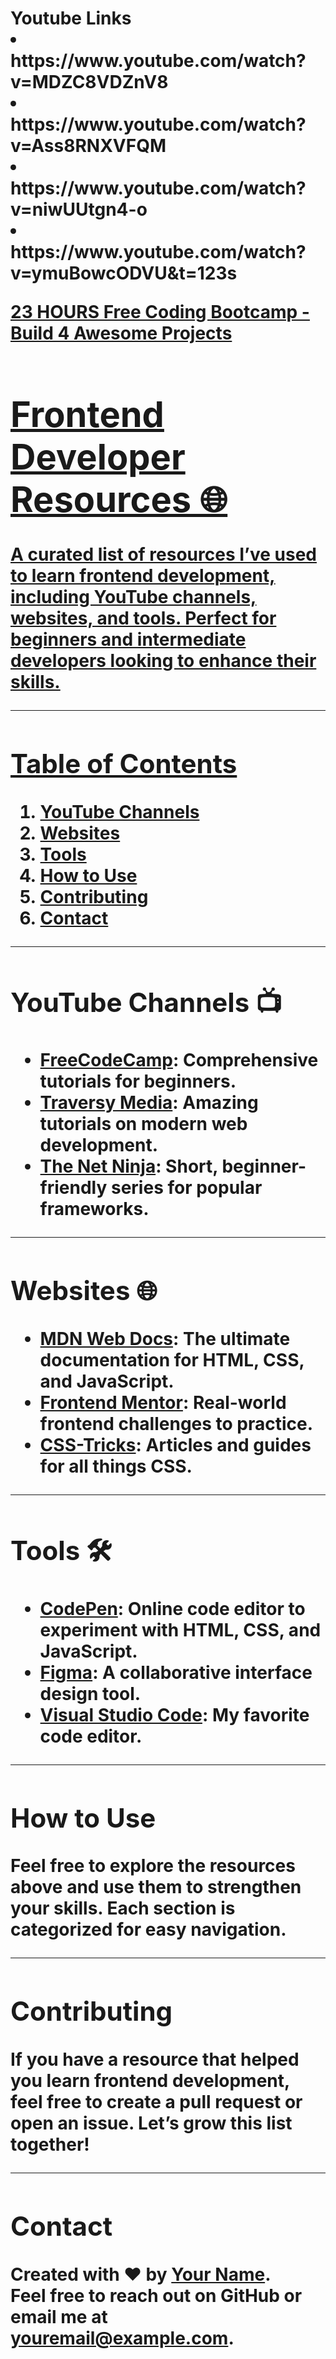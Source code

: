 <h1> Youtube Links
<li> https://www.youtube.com/watch?v=MDZC8VDZnV8

<li>https://www.youtube.com/watch?v=Ass8RNXVFQM

<li>   https://www.youtube.com/watch?v=niwUUtgn4-o

<li> https://www.youtube.com/watch?v=ymuBowcODVU&t=123s

<a href=" https://www.youtube.com/watch?v=MDZC8VDZnV8"> 23 HOURS Free Coding Bootcamp - Build 4 Awesome Projects


# Frontend Developer Resources 🌐

A curated list of resources I’ve used to learn frontend development, including YouTube channels, websites, and tools. Perfect for beginners and intermediate developers looking to enhance their skills.

---

## Table of Contents
1. [YouTube Channels](#youtube-channels)
2. [Websites](#websites)
3. [Tools](#tools)
4. [How to Use](#how-to-use)
5. [Contributing](#contributing)
6. [Contact](#contact)

---

## YouTube Channels 📺
- **[FreeCodeCamp](https://www.youtube.com/freecodecamp)**: Comprehensive tutorials for beginners.
- **[Traversy Media](https://www.youtube.com/user/TechGuyWeb)**: Amazing tutorials on modern web development.
- **[The Net Ninja](https://www.youtube.com/channel/UCW5YeuERMmlnqo4oq8vwUpg)**: Short, beginner-friendly series for popular frameworks.

---

## Websites 🌐
- **[MDN Web Docs](https://developer.mozilla.org/en-US/)**: The ultimate documentation for HTML, CSS, and JavaScript.
- **[Frontend Mentor](https://www.frontendmentor.io/)**: Real-world frontend challenges to practice.
- **[CSS-Tricks](https://css-tricks.com/)**: Articles and guides for all things CSS.

---

## Tools 🛠️
- **[CodePen](https://codepen.io/)**: Online code editor to experiment with HTML, CSS, and JavaScript.
- **[Figma](https://www.figma.com/)**: A collaborative interface design tool.
- **[Visual Studio Code](https://code.visualstudio.com/)**: My favorite code editor.

---

## How to Use
Feel free to explore the resources above and use them to strengthen your skills. Each section is categorized for easy navigation.

---

## Contributing
If you have a resource that helped you learn frontend development, feel free to create a pull request or open an issue. Let’s grow this list together!

---

## Contact
Created with ❤️ by [Your Name](https://github.com/yourusername).  
Feel free to reach out on GitHub or email me at youremail@example.com.

